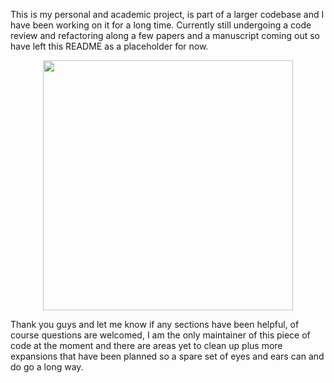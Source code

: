 This is my personal and academic project, is part of a larger codebase and I have been working on it 
for a long time. Currently still undergoing a code review and refactoring along a few papers and a manuscript coming out
so have left this README as a placeholder for now.
<p align="center">
  <img src="https://github.com/Bucanero06/Bucanero06/assets/60953006/e9e8a290-9e74-4d45-96ae-4114e423f637" width="400" />
</p>

Thank you guys and let me know if any sections have been helpful, of course questions are welcomed, I am the only maintainer of this piece of code at the moment and there are areas yet to clean up plus more expansions that have been planned so a spare set of eyes and ears can and do go a long way.

